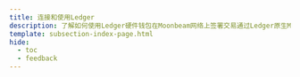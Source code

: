 ```yaml
---
title: 连接和使用Ledger
description: 了解如何使用Ledger硬件钱包在Moonbeam网络上签署交易通过Ledger原生Moonbeam和Moonriver应用程序以及Ethereum应用程序。
template: subsection-index-page.html
hide:
  - toc
  - feedback
---
```

